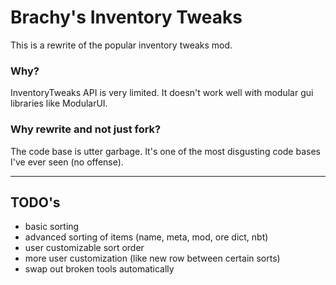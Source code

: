 # Brachy's Inventory Tweaks

This is a rewrite of the popular inventory tweaks mod.

### Why?
InventoryTweaks API is very limited. It doesn't work well with modular gui libraries like ModularUI.
### Why rewrite and not just fork?
The code base is utter garbage. It's one of the most disgusting code bases I've ever seen (no offense).

---

## TODO's

- basic sorting
- advanced sorting of items (name, meta, mod, ore dict, nbt)
- user customizable sort order
- more user customization (like new row between certain sorts)
- swap out broken tools automatically

